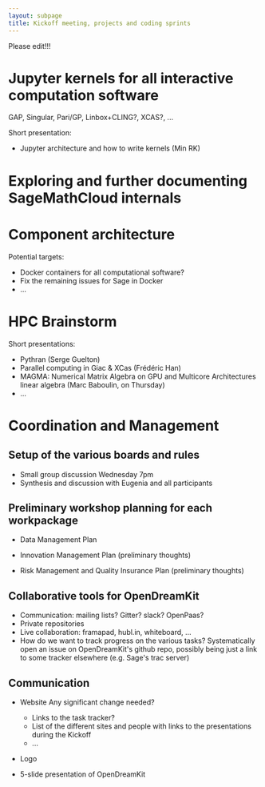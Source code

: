 ```yaml
---
layout: subpage
title: Kickoff meeting, projects and coding sprints
---
```


Please edit!!!

# Jupyter kernels for all interactive computation software

GAP, Singular, Pari/GP, Linbox+CLING?, XCAS?, ...

Short presentation:

- Jupyter architecture and how to write kernels (Min RK)

# Exploring and further documenting SageMathCloud internals

# Component architecture

Potential targets:

- Docker containers for all computational software?
- Fix the remaining issues for Sage in Docker
- ...

# HPC Brainstorm

Short presentations:

- Pythran (Serge Guelton)
- Parallel computing in Giac & XCas (Frédéric Han)
- MAGMA: Numerical Matrix Algebra on GPU and Multicore Architectures
  linear algebra (Marc Baboulin, on Thursday)
- ...

# Coordination and Management

## Setup of the various boards and rules

- Small group discussion Wednesday 7pm
- Synthesis and discussion with Eugenia and all participants

## Preliminary workshop planning for each workpackage

- Data Management Plan

- Innovation Management Plan (preliminary thoughts)

- Risk Management and Quality Insurance Plan (preliminary thoughts)

## Collaborative tools for OpenDreamKit

- Communication: mailing lists? Gitter? slack? OpenPaas?
- Private repositories
- Live collaboration: framapad, hubl.in, whiteboard, ...
- How do we want to track progress on the various tasks?
  Systematically open an issue on OpenDreamKit's github repo, possibly
  being just a link to some tracker elsewhere (e.g. Sage's trac
  server)

## Communication

- Website
  Any significant change needed?
  - Links to the task tracker?
  - List of the different sites and people
    with links to the presentations during the Kickoff
  - ...

- Logo
- 5-slide presentation of OpenDreamKit
